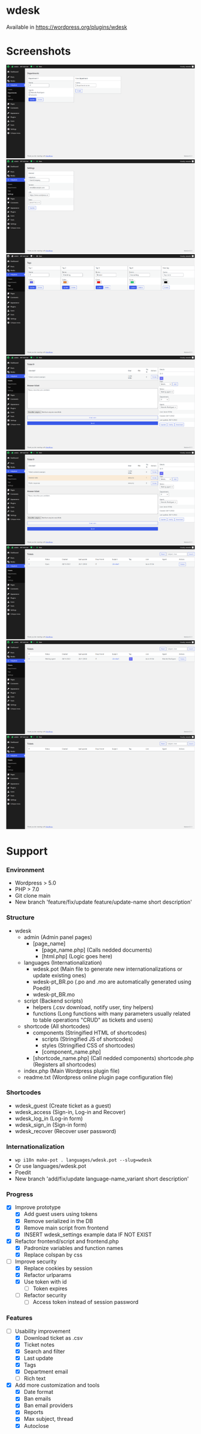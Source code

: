 # wdesk

Available in https://wordpress.org/plugins/wdesk

# Screenshots

![](https://github.com/wwwxkz/wdesk/blob/master/README/screenshot-1.png)
![](https://github.com/wwwxkz/wdesk/blob/master/README/screenshot-2.png)
![](https://github.com/wwwxkz/wdesk/blob/master/README/screenshot-3.png)
![](https://github.com/wwwxkz/wdesk/blob/master/README/screenshot-4.png)
![](https://github.com/wwwxkz/wdesk/blob/master/README/screenshot-5.png)
![](https://github.com/wwwxkz/wdesk/blob/master/README/screenshot-6.png)
![](https://github.com/wwwxkz/wdesk/blob/master/README/screenshot-7.png)
![](https://github.com/wwwxkz/wdesk/blob/master/README/screenshot-8.png)

# Support

### Environment

- Wordpress > 5.0 
- PHP > 7.0
- Git clone main
- New branch 'feature/fix/update feature/update-name short description'

### Structure

- wdesk
	- admin (Admin panel pages)
		- [page_name]
			- [page_name.php] (Calls nedded documents)
			- [html.php] (Logic goes here)
	- languages (Internationalization)
		- wdesk.pot (Main file to generate new internationalizations or update existing ones)
		- wdesk-pt_BR.po (.po and .mo are automatically generated using Poedit)
		- wdesk-pt_BR.mo
	- script (Backend scripts) 
		- helpers (.csv download, notify user, tiny helpers)
		- functions (Long functions with many parameters usually related to table operations "CRUD" as tickets and users)
	- shortcode (All shortcodes)
		- components (Stringified HTML of shortcodes)
			- scripts (Stringified JS of shortcodes)
			- styles (Stringified CSS of shortcodes)
			- [component_name.php]
		- [shortcode_name.php] (Call nedded components)
		shortcode.php (Registers all shortcodes)
	- index.php (Main Wordpress plugin file)
	- readme.txt (Wordpress online plugin page configuration file)

### Shortcodes

- wdesk_guest 	(Create ticket as a guest)
- wdesk_access 	(Sign-in, Log-in and Recover)
- wdesk_log_in 	(Log-in form)
- wdesk_sign_in (Sign-in form)
- wdesk_recover (Recover user password)
	
### Internationalization

- ```wp i18n make-pot . languages/wdesk.pot --slug=wdesk```
- Or use languages/wdesk.pot
- Poedit
- New branch 'add/fix/update language-name_variant short description'

### Progress

- [X] Improve prototype
	- [X] Add guest users using tokens
	- [X] Remove serialized in the DB
	- [X] Remove main script from frontend
	- [X] INSERT wdesk_settings example data IF NOT EXIST
- [X] Refactor frontend/script and frontend.php
	- [X] Padronize variables and function names
	- [X] Replace colspan by css
- [ ] Improve security
	- [X] Replace cookies by session
	- [X] Refactor urlparams
	- [X] Use token with id
		- [ ] Token expires
	- [ ] Refactor security
		- [ ] Access token instead of session password

### Features

- [ ] Usability improvement
	- [X] Download ticket as .csv
	- [X] Ticket notes
	- [X] Search and filter
	- [X] Last update
	- [X] Tags
	- [X] Department email
	- [ ] Rich text
- [X] Add more customization and tools
	- [X] Date format
	- [X] Ban emails
	- [X] Ban email providers
	- [X] Reports
	- [X] Max subject, thread
	- [X] Autoclose